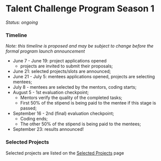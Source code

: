 # Talent Challenge Program Season 1

_Status: ongoing_

### Timeline
_Note: this timeline is proposed and may be subject to change before the formal program launch announcement_

- June 7 - June 19: project applications opened
    - projects are invited to submit their proposals;
- June 21: selected projects/slots are announced;
- June 21 - July 5: mentees applications opened, projects are selecting mentees;
- July 8 - mentees are selected by the mentors, coding starts;
- August 5 - 1st evaluation checkpoint;
    - Mentors verify the quality of the completed tasks;
    - First 50% of the stipend is being paid to the mentee if this stage is passed;
- September 16 - 2nd (final) evaluation checkpoint;
    - Coding ends;
    - The other 50% of the stipend is being paid to the mentees;
- September 23: results announced!

### Selected Projects

Selected projects are listed on the [Selected Projects](selected-projects.md) page
